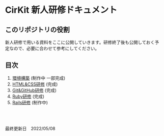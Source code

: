 # CirKit 新人研修ドキュメント

## このリポジトリの役割
新人研修で用いる資料をここに公開していきます。研修終了後も公開しておく予定なので、必要に合わせて参考にしてください。

## 目次 
1. [環境構築](./EnvBuild/README.md) (制作中 一部完成)
2. [HTML&CSS研修](./HTML%26CSS/README.md) (完成)
3. [Git&GitHub研修](./Git%26GitHub/README.md) (完成)
4. [Ruby研修](./Ruby/README.md) (完成)
5. [Rails研修](./Rails/README.md) (制作中)


<br><br><br>
最終更新日　2022/05/08
